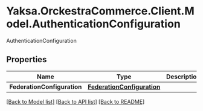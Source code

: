 # Yaksa.OrckestraCommerce.Client.Model.AuthenticationConfiguration
AuthenticationConfiguration

## Properties

Name | Type | Description | Notes
------------ | ------------- | ------------- | -------------
**FederationConfiguration** | [**FederationConfiguration**](FederationConfiguration.md) |  | [optional] 

[[Back to Model list]](../README.md#documentation-for-models) [[Back to API list]](../README.md#documentation-for-api-endpoints) [[Back to README]](../README.md)

